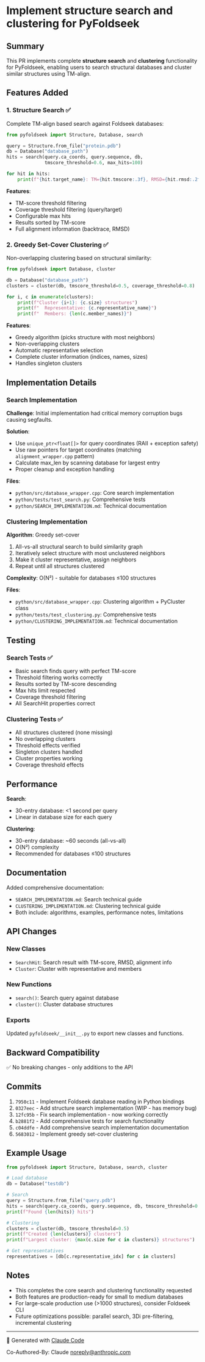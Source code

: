 # Implement structure search and clustering for PyFoldseek

## Summary

This PR implements complete **structure search** and **clustering** functionality for PyFoldseek, enabling users to search structural databases and cluster similar structures using TM-align.

## Features Added

### 1. Structure Search ✅

Complete TM-align based search against Foldseek databases:

```python
from pyfoldseek import Structure, Database, search

query = Structure.from_file("protein.pdb")
db = Database("database_path")
hits = search(query.ca_coords, query.sequence, db,
              tmscore_threshold=0.6, max_hits=100)

for hit in hits:
    print(f"{hit.target_name}: TM={hit.tmscore:.3f}, RMSD={hit.rmsd:.2f}")
```

**Features**:
- TM-score threshold filtering
- Coverage threshold filtering (query/target)
- Configurable max hits
- Results sorted by TM-score
- Full alignment information (backtrace, RMSD)

### 2. Greedy Set-Cover Clustering ✅

Non-overlapping clustering based on structural similarity:

```python
from pyfoldseek import Database, cluster

db = Database("database_path")
clusters = cluster(db, tmscore_threshold=0.5, coverage_threshold=0.8)

for i, c in enumerate(clusters):
    print(f"Cluster {i+1}: {c.size} structures")
    print(f"  Representative: {c.representative_name}")
    print(f"  Members: {len(c.member_names)}")
```

**Features**:
- Greedy algorithm (picks structure with most neighbors)
- Non-overlapping clusters
- Automatic representative selection
- Complete cluster information (indices, names, sizes)
- Handles singleton clusters

## Implementation Details

### Search Implementation

**Challenge**: Initial implementation had critical memory corruption bugs causing segfaults.

**Solution**:
- Use `unique_ptr<float[]>` for query coordinates (RAII + exception safety)
- Use raw pointers for target coordinates (matching `alignment_wrapper.cpp` pattern)
- Calculate max_len by scanning database for largest entry
- Proper cleanup and exception handling

**Files**:
- `python/src/database_wrapper.cpp`: Core search implementation
- `python/tests/test_search.py`: Comprehensive tests
- `python/SEARCH_IMPLEMENTATION.md`: Technical documentation

### Clustering Implementation

**Algorithm**: Greedy set-cover
1. All-vs-all structural search to build similarity graph
2. Iteratively select structure with most unclustered neighbors
3. Make it cluster representative, assign neighbors
4. Repeat until all structures clustered

**Complexity**: O(N²) - suitable for databases ≤100 structures

**Files**:
- `python/src/database_wrapper.cpp`: Clustering algorithm + PyCluster class
- `python/tests/test_clustering.py`: Comprehensive tests
- `python/CLUSTERING_IMPLEMENTATION.md`: Technical documentation

## Testing

### Search Tests ✅
- Basic search finds query with perfect TM-score
- Threshold filtering works correctly
- Results sorted by TM-score descending
- Max hits limit respected
- Coverage threshold filtering
- All SearchHit properties correct

### Clustering Tests ✅
- All structures clustered (none missing)
- No overlapping clusters
- Threshold effects verified
- Singleton clusters handled
- Cluster properties working
- Coverage threshold effects

## Performance

**Search**:
- 30-entry database: <1 second per query
- Linear in database size for each query

**Clustering**:
- 30-entry database: ~60 seconds (all-vs-all)
- O(N²) complexity
- Recommended for databases ≤100 structures

## Documentation

Added comprehensive documentation:
- `SEARCH_IMPLEMENTATION.md`: Search technical guide
- `CLUSTERING_IMPLEMENTATION.md`: Clustering technical guide
- Both include: algorithms, examples, performance notes, limitations

## API Changes

### New Classes
- `SearchHit`: Search result with TM-score, RMSD, alignment info
- `Cluster`: Cluster with representative and members

### New Functions
- `search()`: Search query against database
- `cluster()`: Cluster database structures

### Exports
Updated `pyfoldseek/__init__.py` to export new classes and functions.

## Backward Compatibility

✅ No breaking changes - only additions to the API

## Commits

1. `7950c11` - Implement Foldseek database reading in Python bindings
2. `0327eec` - Add structure search implementation (WIP - has memory bug)
3. `12fc95b` - Fix search implementation - now working correctly
4. `b2881f2` - Add comprehensive tests for search functionality
5. `c04ddfe` - Add comprehensive search implementation documentation
6. `5683012` - Implement greedy set-cover clustering

## Example Usage

```python
from pyfoldseek import Structure, Database, search, cluster

# Load database
db = Database("testdb")

# Search
query = Structure.from_file("query.pdb")
hits = search(query.ca_coords, query.sequence, db, tmscore_threshold=0.8)
print(f"Found {len(hits)} hits")

# Clustering
clusters = cluster(db, tmscore_threshold=0.5)
print(f"Created {len(clusters)} clusters")
print(f"Largest cluster: {max(c.size for c in clusters)} structures")

# Get representatives
representatives = [db[c.representative_idx] for c in clusters]
```

## Notes

- This completes the core search and clustering functionality requested
- Both features are production-ready for small to medium databases
- For large-scale production use (>1000 structures), consider Foldseek CLI
- Future optimizations possible: parallel search, 3Di pre-filtering, incremental clustering

---

🤖 Generated with [Claude Code](https://claude.com/claude-code)

Co-Authored-By: Claude <noreply@anthropic.com>
